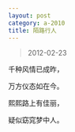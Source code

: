 ```yaml
---
layout: post
category: a-2010
title: 陌路行人
---
```


> 2012-02-23

千种风情已成昨，

万方仪态如在今。

熙熙路上有佳丽，

疑似窈窕梦中人。